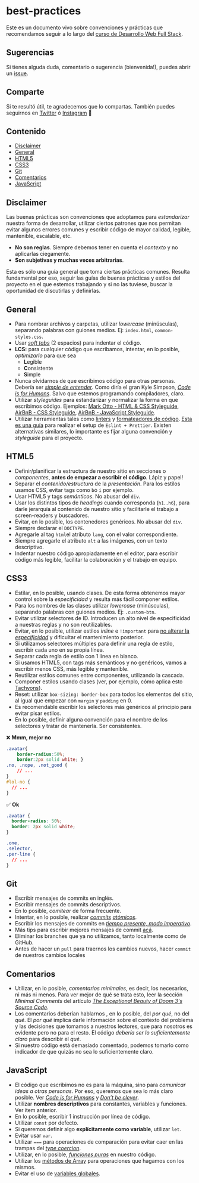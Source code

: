 # best-practices

Este es un documento vivo sobre convenciones y prácticas que recomendamos seguir a lo largo del [curso de Desarrollo Web Full Stack](http://undefinedschool.io).

## Sugerencias

Si tienes alguda duda, comentario o sugerencia (bienvenida!), puedes abrir un [issue](https://github.com/undefinedschool/best-practices/issues).

## Comparte

Si te resultó útil, te agradecemos que lo compartas. También puedes seguirnos en [Twitter](https://twitter.com/undefinedSchool) ó [Instagram](https://instagram.com/undefinedschool) 💪

## Contenido

- [Disclaimer](#disclaimer)
- [General](#general)
- [HTML5](#html5)
- [CSS3](#css3)
- [Git](#git)
- [Comentarios](#comentarios)
- [JavaScript](#javascript)

## Disclaimer

Las buenas prácticas son convenciones que adoptamos para _estandarizar_ nuestra forma de desarrollar, utilizar ciertos patrones que nos permitan evitar algunos errores comunes y escribir código de mayor calidad, legible, mantenible, escalable, etc. 

- **No son reglas**. Siempre debemos tener en cuenta el _contexto_ y no aplicarlas ciegamente.
- **Son subjetivas y muchas veces arbitrarias**. 

Esta es sólo una guía general que toma ciertas prácticas comunes. Resulta fundamental por eso, seguir las guías de buenas prácticas y estilos del proyecto en el que estemos trabajando y si no las tuviese, buscar la oportunidad de discutirlas y definirlas.

## General

- Para nombrar archivos y carpetas, utilizar *lowercase* (minúsculas), separando palabras con guiones medios. Ej: `index.html`, `common-styles.css`.
- Usar _[soft tabs](https://opensourcehacker.com/2012/05/13/never-use-hard-tabs/)_ (2 espacios) para indentar el código.
- **LCS:** para cualquier código que escribamos, intentar, en lo posible, *optimizarlo* para que sea 
  - **L**egible
  - **C**onsistente
  - **S**imple 
- Nunca olvidarnos de que escribimos código para otras personas. Debería ser *[simple de entender](https://www.oreilly.com/library/view/the-art-of/9781449318482/ch01.html)*. Como diría el gran Kyle Simpson, _[Code is for Humans](https://frontendmasters.com/teachers/kyle-simpson/code-is-for-humans/)_. Salvo que estemos programando compiladores, claro.
- Utilizar _styleguides_ para estandarizar y normalizar la forma en que escribimos código. Ejemplos: [Mark Otto - HTML & CSS Styleguide](http://codeguide.co/), [AirBnB - CSS Styleguide](https://github.com/airbnb/css), [AirBnB -  JavaScript Styleguide](https://github.com/airbnb/javascript).
- Utilizar herramientas tales como [linters](https://eslint.org/) y [formateadores de código](https://prettier.io/). [Esta es una guía](https://www.youtube.com/watch?v=lHAeK8t94as) para realizar el setup de `Eslint + Prettier`. Existen alternativas similares, lo importante es fijar alguna convención y _styleguide_ para el proyecto.

## HTML5

- Definir/planificar la estructura de nuestro sitio en secciones o *componentes*, **antes de empezar a escribir el código**. Lápiz y papel!
- Separar el *contenido/estructura* de la *presentación*. Para los estilos usamos CSS, evitar tags como `b`ó `i` por ejemplo.
- Usar HTML5 y tags *semánticos*. No abusar del `div`.
- Usar los distintos tipos de *headings* cuando corresponda (`h1`...`h6`), para darle jerarquía al contenido de nuestro sitio y facilitarle el trabajo a screen-readers y buscadores.
- Evitar, en lo posible, los contenedores genéricos. No abusar del `div`.
- Siempre declarar el `DOCTYPE`.
- Agregarle al tag `html`el atributo `lang`, con el valor correspondiente.
- Siempre agregarle el atributo `alt` a las imágenes, con un texto descriptivo.
- Indentar nuestro código apropiadamente en el editor, para escribir código más legible, facilitar la colaboración y el trabajo en equipo.

## CSS3

- Estilar, en lo posible, usando clases. De esta forma obtenemos mayor control sobre la _especificidad_ y resulta más fácil componer estilos.
- Para los nombres de las clases utilizar *lowercase* (minúsculas), separando palabras con guiones medios. Ej: `.custom-btn`.
- Evitar utilizar selectores de ID. Introducen un alto nivel de especificidad a nuestras reglas y no son reutilizables.
- Evitar, en lo posible, utilizar estilos *inline* e `!important` para [no alterar la _especificidad_](https://csswizardry.com/2014/07/hacks-for-dealing-with-specificity/) y dificultar el mantenimiento posterior.
- Si utilizamos selectores múltiples para definir una regla de estilo, escribir cada uno en su propia línea.
- Separar cada regla de estilo con 1 línea en blanco.
- Si usamos HTML5, con tags más semánticos y no genéricos, vamos a escribir menos CSS, más legible y mantenible.
- Reutilizar estilos comunes entre componentes, utilizando la cascada.
- Componer estilos usando clases (ver, por ejemplo, cómo aplica esto [Tachyons](https://github.com/dwyl/learn-tachyons)).
- Reset: utilizar `box-sizing: border-box` para todos los elementos del sitio, al igual que empezar con `margin` y `padding` en 0.
- Es recomendable escribir los selectores más genéricos al principio para evitar pisar estilos.
- En lo posible, definir alguna convención para el nombre de los selectores y tratar de mantenerla. Ser consistentes.

❌ **Mmm, mejor no**

```css
.avatar{
    border-radius:50%;
    border:2px solid white; }
.no, .nope, .not_good {
    // ...
}
#lol-no {
  // ...
}
```

✅ **Ok**

```css
.avatar {
  border-radius: 50%;
  border: 2px solid white;
}

.one,
.selector,
.per-line {
  // ...
}
```

## Git

- Escribir mensajes de commits en inglés.
- Escribir mensajes de commits descriptivos.
- En lo posible, _comitear_ de forma frecuente.
- Intentar, en lo posible, realizar *[commits](https://seesparkbox.com/foundry/atomic_commits_with_git) [atómicos](http://www.pauline-vos.nl/atomic-commits/)*.
- Escribir los mensajes de commits en *[tiempo presente, modo imperativo](https://stackoverflow.com/a/3580764)*.
- Más tips para escribir mejores mensajes de commit [acá](https://github.com/RomuloOliveira/commit-messages-guide).
- Eliminar los branches que ya no utilizamos, tanto localmente como de GitHub.
- Antes de hacer un `pull` para traernos los cambios nuevos, hacer `commit` de nuestros cambios locales

## Comentarios

- Utilizar, en lo posible, _comentarios minimales_, es decir, los necesarios, ni más ni menos. Para ver mejor de qué se trata esto, leer la sección _Minimal Comments_ del artículo _[The Exceptional Beauty of Doom 3's Source Code](https://kotaku.com/the-exceptional-beauty-of-doom-3s-source-code-5975610)_.
- Los comentarios deberían hablarnos , en lo posible, del _por qué_, no del _qué_. El _por qué_ implica darle información sobre el contexto del problema y las decisiones que tomamos a nuestros lectores, que para nosotros es evidente pero no para el resto. El código _debería ser lo suficientemente claro_ para describir el _qué_.
- Si nuestro código está demasiado comentado, podemos tomarlo como indicador de que quizás no sea lo suficientemente claro.

## JavaScript

- El código que escribimos no es para la máquina, sino para _comunicar ideas a otras personas_. Por eso, queremos que sea lo más claro posible. Ver _[Code is for Humans](https://frontendmasters.com/teachers/kyle-simpson/code-is-for-humans/)_ y _[Don’t be clever](https://www.simplethread.com/dont-be-clever/)_.
- Utilizar **nombres descriptivos** para constantes, variables y funciones. Ver ítem anterior.
- En lo posible, escribir 1 instrucción por línea de código.
- Utilizar `const` por defecto. 
- Si queremos definir algo **explícitamente como variable**, utilizar `let`.
- Evitar usar `var`.
- Utilizar `===` para operaciones de comparación para evitar caer en las trampas del _[type coercion](https://developer.mozilla.org/en-US/docs/Web/JavaScript/Equality_comparisons_and_sameness)_.
- Utilizar, en lo posible, _[funciones puras](https://twitter.com/housecor/status/1122832091413209089)_ en nuestro código.
- Utilizar los [métodos de Array](https://developer.mozilla.org/en-US/docs/Web/JavaScript/Reference/Global_Objects/Array) para operaciones que hagamos con los mismos.
- Evitar el uso de [variables globales](https://www.youtube.com/watch?v=vGZGvNgZJMo).
